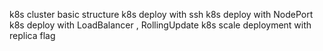 k8s cluster basic structure
k8s deploy with ssh 
k8s deploy with NodePort
k8s deploy with LoadBalancer , RollingUpdate
k8s scale deployment with replica flag